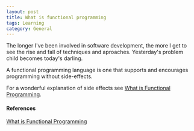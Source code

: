 ```yaml
---  
layout: post  
title: What is functional programming
tags: Learning  
category: General  
---  
```

The longer I've been involved in software development, the more I get to see the rise and fall of techniques and aproaches. Yesterday's problem child becomes today's darling.


A functional programming language is one that supports and encourages programming without side-effects.

For a wonderful explanation of side effects see [What is Functional Programming](http://blog.jenkster.com/2015/12/what-is-functional-programming.html).  



#### References ####

[What is Functional Programming](http://blog.jenkster.com/2015/12/what-is-functional-programming.html)  
